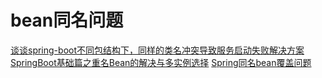 # bean同名问题

[谈谈spring-boot不同包结构下，同样的类名冲突导致服务启动失败解决方案](https://www.cnblogs.com/bedlimate/p/8660839.html)
[SpringBoot基础篇之重名Bean的解决与多实例选择](https://blog.csdn.net/weixin_33714884/article/details/93029760)
[Spring同名bean覆盖问题](https://blog.csdn.net/ligeforrent/article/details/77237030)
